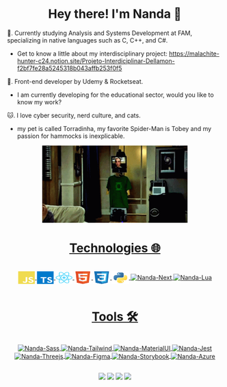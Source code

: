 <h1 align="center">Hey there! I'm Nanda 🖖</h1>

📖. Currently studying Analysis and Systems Development at FAM, specializing in native languages such as C, C++, and C#.

- Get to know a little about my interdisciplinary project: https://malachite-hunter-c24.notion.site/Projeto-Interdiciplinar-Dellamon-f2bf7fe28a5245318b043affb253f0f5

👾. Front-end developer by Udemy & Rocketseat.

- I am currently developing for the educational sector, would you like to know my work?

🐱. I love cyber security, nerd culture, and cats.

- my pet is called Torradinha, my favorite Spider-Man is Tobey and my passion for hammocks is inexplicable.

<div align="center" style="display: flex; justify-content: center; gap: 1rem;">
  <a href="https://github.com/Mornieur">
  
  <!-- <img height="180em" src="https://github-readme-stats.vercel.app/api?username=Mornieur&show_icons=true&theme=synthwave&include_all_commits=true&count_private=true"/> -->
  <!-- <img height="180em" src="https://github-readme-stats.vercel.app/api/top-langs/?username=Mornieur&layout=compact&langs_count=7&theme=synthwave"/> -->
  <img height="180em" src="./assets/sheldon-robot.gif" alt="sheldon-robot"/>
</div>

  <h1 align="center">Technologies 🌐</h1>
   <div align="center" style="display: inline_block"><br>
  <img align="center" alt="Nanda-Js" height="30" width="40" src="https://raw.githubusercontent.com/devicons/devicon/master/icons/javascript/javascript-plain.svg">
  <img align="center" alt="Nanda-Ts" height="30" width="40" src="https://raw.githubusercontent.com/devicons/devicon/master/icons/typescript/typescript-plain.svg">
  <img align="center" alt="Nanda-React" height="30" width="40" src="https://raw.githubusercontent.com/devicons/devicon/master/icons/react/react-original.svg">
  <img align="center" alt="Nanda-HTML" height="30" width="40" src="https://raw.githubusercontent.com/devicons/devicon/master/icons/html5/html5-original.svg">
  <img align="center" alt="Nanda-CSS" height="30" width="40" src="https://raw.githubusercontent.com/devicons/devicon/master/icons/css3/css3-original.svg">
  <img align="center" alt="Nanda-Python" height="30" width="40" src="https://raw.githubusercontent.com/devicons/devicon/master/icons/python/python-original.svg">
  <img align="center" alt="Nanda-Next" height="30" width="40" src="https://cdn.jsdelivr.net/gh/devicons/devicon/icons/nextjs/nextjs-line.svg" />
  <img align="center" alt="Nanda-Lua" height="30" width="40" src="https://cdn.jsdelivr.net/gh/devicons/devicon/icons/lua/lua-original.svg" />
    <div align="center" style="display: inline_block"><br>
  
  <h1 align="center">Tools 🛠️</h1>
  <div align="center" style="display: inline_block"><br>
  <img align="center" alt="Nanda-Sass" height="30" width="40" src="https://cdn.jsdelivr.net/gh/devicons/devicon/icons/sass/sass-original.svg" />
  <img align="center" alt="Nanda-Tailwind" height="30" width="40" src="https://cdn.jsdelivr.net/gh/devicons/devicon/icons/tailwindcss/tailwindcss-plain.svg" />
  <img align="center" alt="Nanda-MaterialUI" height="30" width="40" src="https://cdn.jsdelivr.net/gh/devicons/devicon/icons/materialui/materialui-original.svg" />
  <img align="center" alt="Nanda-Jest" height="30" width="40" src="https://cdn.jsdelivr.net/gh/devicons/devicon/icons/jest/jest-plain.svg" />
  <img align="center" alt="Nanda-Threejs" height="30" width="40" src="https://cdn.jsdelivr.net/gh/devicons/devicon/icons/threejs/threejs-original.svg" />
  <img align="center" alt="Nanda-Figma" height="30" width="40" src="https://cdn.jsdelivr.net/gh/devicons/devicon/icons/figma/figma-original.svg" />
  <img align="center" alt="Nanda-Storybook" height="30" width="40"  src="https://cdn.jsdelivr.net/gh/devicons/devicon/icons/storybook/storybook-original.svg" />
  <img align="center" alt="Nanda-Azure" height="30" width="40" src="https://cdn.jsdelivr.net/gh/devicons/devicon/icons/azure/azure-original.svg" />

##

  <div> 
  <a href="https://instagram.com/nandftz" target="_blank"><img src="https://img.shields.io/badge/-Instagram-%23E4405F?style=for-the-badge&logo=instagram&logoColor=white" target="_blank"></a>
 <a href="https://discord.gg/Nandinea#1852" target="_blank"><img src="https://img.shields.io/badge/Discord-7289DA?style=for-the-badge&logo=discord&logoColor=white" target="_blank"></a> 
  <a href = "mailto:mariafernanda-coro@hotmail.com"><img src="https://img.shields.io/badge/-Gmail-%23333?style=for-the-badge&logo=gmail&logoColor=white" target="_blank"></a>
  <a href="https://www.linkedin.com/in/maria-fernanda-feitoza-dos-santos-29490515a" target="_blank"><img src="https://img.shields.io/badge/-LinkedIn-%230077B5?style=for-the-badge&logo=linkedin&logoColor=white" target="_blank"></a>

